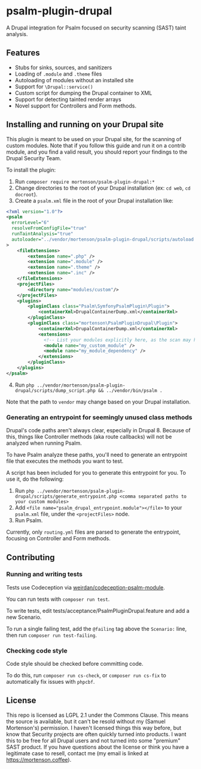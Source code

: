 # psalm-plugin-drupal

A Drupal integration for Psalm focused on security scanning (SAST) taint
analysis.

## Features

- Stubs for sinks, sources, and sanitizers
- Loading of `.module` and `.theme` files
- Autoloading of modules without an installed site
- Support for `\Drupal::service()`
- Custom script for dumping the Drupal container to XML
- Support for detecting tainted render arrays
- Novel support for Controllers and Form methods.

## Installing and running on your Drupal site

This plugin is meant to be used on your Drupal site, for the scanning of custom
modules. Note that if you follow this guide and run it on a contrib module, and
you find a valid result, you should report your findings to the Drupal Security
Team.

To install the plugin:

1. Run `composer require mortenson/psalm-plugin-drupal:*`
2. Change directories to the root of your Drupal installation (ex: `cd web`, `cd docroot`).
3. Create a `psalm.xml` file in the root of your Drupal installation like:
```xml
<?xml version="1.0"?>
<psalm
  errorLevel="6"
  resolveFromConfigFile="true"
  runTaintAnalysis="true"
  autoloader="../vendor/mortenson/psalm-plugin-drupal/scripts/autoload.php"
>
    <fileExtensions>
        <extension name=".php" />
        <extension name=".module" />
        <extension name=".theme" />
        <extension name=".inc" />
    </fileExtensions>
    <projectFiles>
        <directory name="modules/custom"/>
    </projectFiles>
    <plugins>
        <pluginClass class="Psalm\SymfonyPsalmPlugin\Plugin">
            <containerXml>DrupalContainerDump.xml</containerXml>
        </pluginClass>
        <pluginClass class="mortenson\PsalmPluginDrupal\Plugin">
            <containerXml>DrupalContainerDump.xml</containerXml>
            <extensions>
              <!-- List your modules explicitly here, as the scan may happen without a database -->
              <module name="my_custom_module" />
              <module name="my_module_dependency" />
            </extensions>
        </pluginClass>
    </plugins>
</psalm>
```
4. Run `php ../vendor/mortenson/psalm-plugin-drupal/scripts/dump_script.php && ../vendor/bin/psalm .`

Note that the path to `vendor` may change based on your Drupal installation.

### Generating an entrypoint for seemingly unused class methods

Drupal's code paths aren't always clear, especially in Drupal 8. Because of
this, things like Controller methods (aka route callbacks) will not be
analyzed when running Psalm.

To have Psalm analyze these paths, you'll need to generate an entrypoint file
that executes the methods you want to test.

A script has been included for you to generate this entrypoint for you. To use
it, do the following:

1. Run `php ../vendor/mortenson/psalm-plugin-drupal/scripts/generate_entrypoint.php <comma separated paths to your custom modules>`
2. Add `<file name="psalm_drupal_entrypoint.module"></file>` to your
`psalm.xml` file, under the `<projectFiles>` node.
3. Run Psalm.

Currently, only `routing.yml` files are parsed to generate the entrypoint,
focusing on Controller and Form methods.

## Contributing

### Running and writing tests

Tests use Codeception via [weirdan/codeception-psalm-module].

You can run tests with `composer run test`.

To write tests, edit tests/acceptance/PsalmPluginDrupal.feature and add a new
Scenario.

To run a single failing test, add the `@failing` tag above the `Scenario:` 
line, then run `composer run test-failing`.

### Checking code style

Code style should be checked before committing code.

To do this, run `composer run cs-check`, or `composer run cs-fix` to
automatically fix issues with `phpcbf`.

## License

This repo is licensed as LGPL 2.1 under the Commons Clause. This means the
source is available, but it can't be resold without my (Samuel Mortenson's)
permission. I haven't licensed things this way before, but know that Security
projects are often quickly turned into products. I want this to be free for all
Drupal users and not turned into some "premium" SAST product. If you have
questions about the license or think you have a legitimate case to resell,
contact me (my email is linked at https://mortenson.coffee).

[weirdan/codeception-psalm-module]: https://github.com/weirdan/codeception-psalm-module
